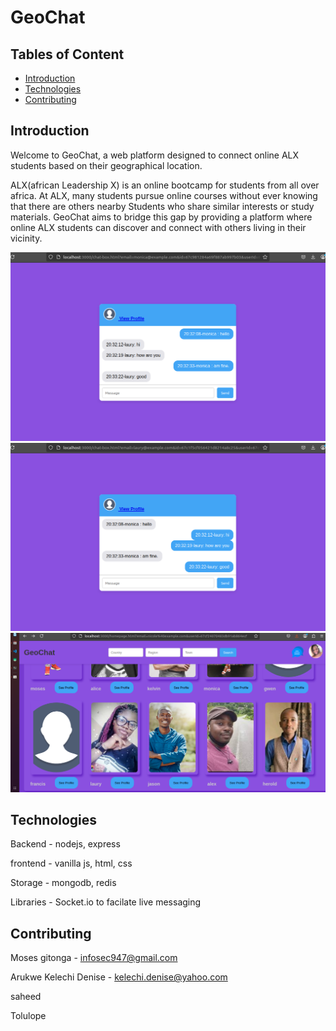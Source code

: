 # GeoChat

## Tables of Content
- [Introduction](#introduction)
- [Technologies](#technologies)
- [Contributing](#contributing)

## Introduction
Welcome to GeoChat, a web platform designed to connect online ALX students based on their geographical location.

ALX(african Leadership X) is an online bootcamp for students from all over africa. At ALX, many students pursue online courses without ever knowing that there are others nearby Students who share similar interests or study materials. GeoChat aims to bridge this gap by providing a platform where online ALX students can discover and connect with others living in their vicinity.

![Homepage](./uploads/Screenshot%20from%202025-03-10%2020-33-56.png)
![d](./uploads/Screenshot%20from%202025-03-10%2020-34-10.png)
![d](./uploads/Screenshot%20from%202025-03-10%2020-58-25.png)


## Technologies
Backend - nodejs, express

frontend - vanilla js, html, css

Storage - mongodb, redis

Libraries - Socket.io to facilate live messaging

## Contributing
Moses gitonga - infosec947@gmail.com

Arukwe Kelechi Denise - kelechi.denise@yahoo.com

saheed

Tolulope
